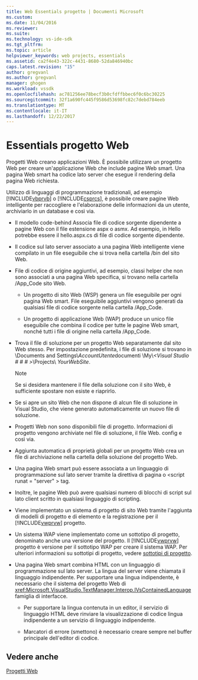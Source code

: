 ```yaml
---
title: Web Essentials progetto | Documenti Microsoft
ms.custom: 
ms.date: 11/04/2016
ms.reviewer: 
ms.suite: 
ms.technology: vs-ide-sdk
ms.tgt_pltfrm: 
ms.topic: article
helpviewer_keywords: web projects, essentials
ms.assetid: ca2f4e43-322c-4431-8680-52da846940bc
caps.latest.revision: "15"
author: gregvanl
ms.author: gregvanl
manager: ghogen
ms.workload: vssdk
ms.openlocfilehash: ac781256ee78becf3b0cfdffbbec6f0c6bc30225
ms.sourcegitcommit: 32f1a690fc445f9586d53698fc82c7debd784eeb
ms.translationtype: MT
ms.contentlocale: it-IT
ms.lasthandoff: 12/22/2017
---
```

# <a name="web-project-essentials"></a>Essentials progetto Web
Progetti Web creano applicazioni Web. È possibile utilizzare un progetto Web per creare un'applicazione Web che include pagine Web smart. Una pagina Web smart ha codice lato server che esegue il rendering della pagina Web richiesta.  
  
 Utilizzo di linguaggi di programmazione tradizionali, ad esempio [!INCLUDE[vbprvb](../../code-quality/includes/vbprvb_md.md)] o [!INCLUDE[csprcs](../../data-tools/includes/csprcs_md.md)], è possibile creare pagine Web intelligente per raccogliere e l'elaborazione delle informazioni da un utente, archiviarlo in un database e così via.  
  
-   Il modello code-behind Associa file di codice sorgente dipendente a pagine Web con il file estensione aspx o asmx. Ad esempio, in Hello potrebbe essere il hello.aspx.cs di file di codice sorgente dipendente.  
  
-   Il codice sul lato server associato a una pagina Web intelligente viene compilato in un file eseguibile che si trova nella cartella /bin del sito Web.  
  
-   File di codice di origine aggiuntivi, ad esempio, classi helper che non sono associati a una pagina Web specifica, si trovano nella cartella /App_Code sito Web.  
  
    -   Un progetto di sito Web (WSP) genera un file eseguibile per ogni pagina Web smart. File eseguibile aggiuntivi vengono generati da qualsiasi file di codice sorgente nella cartella /App_Code.  
  
    -   Un progetto di applicazione Web (WAP) produce un unico file eseguibile che combina il codice per tutte le pagine Web smart, nonché tutti i file di origine nella cartella /App_Code.  
  
-   Trova il file di soluzione per un progetto Web separatamente dal sito Web stesso. Per impostazione predefinita, i file di soluzione si trovano in \Documents and Settings\\*AccountUtente*documenti \My\\*\<Visual Studio # # # >*\Projects\\ *YourWebSite*.  
  
    > [!NOTE]
    >  Se si desidera mantenere il file della soluzione con il sito Web, è sufficiente spostare non esiste e riaprirlo.  
  
-   Se si apre un sito Web che non dispone di alcun file di soluzione in Visual Studio, che viene generato automaticamente un nuovo file di soluzione.  
  
-   Progetti Web non sono disponibili file di progetto. Informazioni di progetto vengono archiviate nel file di soluzione, il file Web. config e così via.  
  
-   Aggiunta automatica di proprietà globali per un progetto Web crea un file di archiviazione nella cartella della soluzione del progetto Web.  
  
-   Una pagina Web smart può essere associata a un linguaggio di programmazione sul lato server tramite la direttiva di pagina o \<script runat = "server" > tag.  
  
-   Inoltre, le pagine Web può avere qualsiasi numero di blocchi di script sul lato client scritto in qualsiasi linguaggio di scripting.  
  
-   Viene implementato un sistema di progetto di sito Web tramite l'aggiunta di modelli di progetto e di elemento e la registrazione per il [!INCLUDE[vwprvw](../../extensibility/internals/includes/vwprvw_md.md)] progetto.  
  
-   Un sistema WAP viene implementato come un sottotipo di progetto, denominato anche una versione del progetto. Il [!INCLUDE[vwprvw](../../extensibility/internals/includes/vwprvw_md.md)] progetto è versione per il sottotipo WAP per creare il sistema WAP. Per ulteriori informazioni su sottotipi di progetto, vedere [sottotipi di progetto](../../extensibility/internals/project-subtypes.md).  
  
-   Una pagina Web smart combina HTML con un linguaggio di programmazione sul lato server. La lingua del server viene chiamata il linguaggio indipendente. Per supportare una lingua indipendente, è necessario che il sistema del progetto Web di <xref:Microsoft.VisualStudio.TextManager.Interop.IVsContainedLanguage> famiglia di interfacce.  
  
    -   Per supportare la lingua contenuta in un editor, il servizio di linguaggio HTML deve rinviare la visualizzazione di codice lingua indipendente a un servizio di linguaggio indipendente.  
  
    -   Marcatori di errore (smettono) è necessario creare sempre nel buffer principale dell'editor di codice.  
  
## <a name="see-also"></a>Vedere anche  
 [Progetti Web](../../extensibility/internals/web-projects.md)